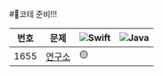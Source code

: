 #📌코테 준비!!!


|번호|문제|<img alt="Swift" src="https://img.shields.io/badge/-C++-FA7343?style=flat-square&logo=C++&logoColor=white" />|<img alt="Java" src="https://img.shields.io/badge/-Java-000000?style=flat-square&logo=Java&logoColor=white" />|
|---|---|---|---|
|1655|[연구소](https://www.acmicpc.net/problem/14502)|🟡||
